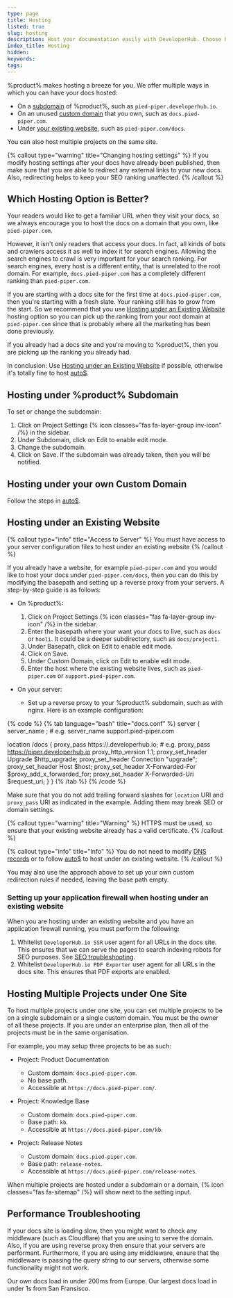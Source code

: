 ```yaml
---
type: page
title: Hosting
listed: true
slug: hosting
description: Host your documentation easily with DeveloperHub. Choose between hosting on a subdomain, a custom domain, or under your existing website. Multiple projects? No problem! Learn more about hosting options and how to optimize performance.
index_title: Hosting
hidden: 
keywords: 
tags: 
---
```


%product% makes hosting a breeze for you. We offer multiple ways in which you can have your docs hosted:

- On a [subdomain](/support-center/project-settings#changing-subdomain) of %product%, such as `pied-piper.developerhub.io`.
- On an unused [custom domain](/support-center/using-custom-domain) that you own, such as `docs.pied-piper.com`.
- Under [your existing website](/support-center/hosting#hosting-under-an-existing-website), such as `pied-piper.com/docs`.

You can also host multiple projects on the same site.

{% callout type="warning" title="Changing hosting settings" %}
If you modify hosting settings after your docs have already been published, then make sure that you are able to redirect any external links to your new docs. Also, redirecting helps to keep your SEO ranking unaffected.
{% /callout %}

## Which Hosting Option is Better?

Your readers would like to get a familiar URL when they visit your docs, so we always encourage you to host the docs on a domain that you own, like `pied-piper.com`.

However, it isn't only readers that access your docs. In fact, all kinds of bots and crawlers access it as well to index it for search engines. Allowing the search engines to crawl is very important for your search ranking. For search engines, every host is a different entity, that is unrelated to the root domain. For example, `docs.pied-piper.com` has a completely different ranking than `pied-piper.com`.

If you are starting with a docs site for the first time at `docs.pied-piper.com`, then you're starting with a fresh slate. Your ranking still has to grow from the start. So we recommend that you use [Hosting under an Existing Website](/support-center/hosting#hosting-under-an-existing-website) hosting option so you can pick up the ranking from your root domain at `pied-piper.com` since that is probably where all the marketing has been done previously.

If you already had a docs site and you're moving to %product%, then you are picking up the ranking you already had.

In conclusion: Use [Hosting under an Existing Website](/support-center/hosting#hosting-under-an-existing-website) if possible, otherwise it's totally fine to host [auto$](/support-center/using-custom-domain).

## Hosting under %product% Subdomain

To set or change the subdomain:

1. Click on Project Settings {% icon classes="fas fa-layer-group inv-icon" /%} in the sidebar.
2. Under Subdomain, click on Edit to enable edit mode.
3. Change the subdomain.
4. Click on Save. If the subdomain was already taken, then you will be notified.

## Hosting under your own Custom Domain

Follow the steps in [auto$](/support-center/using-custom-domain).

## Hosting under an Existing Website

{% callout type="info" title="Access to Server" %}
You must have access to your server configuration files to host under an existing website
{% /callout %}

If you already have a website, for example `pied-piper.com` and you would like to host your docs under `pied-piper.com/docs`, then you can do this by modifying the basepath and setting up a reverse proxy from your servers. A step-by-step guide is as follows:

- On %product%:
    1. Click on Project Settings {% icon classes="fas fa-layer-group inv-icon" /%} in the sidebar.
    2. Enter the basepath where your want your docs to live, such as `docs` or `hooli`. It could be a deeper subdirectory, such as `docs/project1`.
    3. Under Basepath, click on Edit to enable edit mode.
    4. Click on Save.
    5. Under Custom Domain, click on Edit to enable edit mode.
    6. Enter the host where the existing website lives, such as `pied-piper.com` or `support.pied-piper.com`.

- On your server:
    - Set up a reverse proxy to your %product% subdomain, such as with nginx. Here is an example configuration:

{% code %}
{% tab language="bash" title="docs.conf" %}
server {
  server_name <custom-domain>; # e.g. server_name support.pied-piper.com

  location /docs {
    proxy_pass https://<subdomain>.developerhub.io; # e.g. proxy_pass https://piper.developerhub.io
    proxy_http_version 1.1;
    proxy_set_header Upgrade $http_upgrade;
    proxy_set_header Connection "upgrade";
    proxy_set_header Host $host;
    proxy_set_header X-Forwarded-For $proxy_add_x_forwarded_for;
    proxy_set_header X-Forwarded-Uri $request_uri;
  }
}
{% /tab %}
{% /code %}

Make sure that you do not add trailing forward slashes for `location` URI and `proxy_pass` URI as indicated in the example. Adding them may break SEO or domain settings.

{% callout type="warning" title="Warning" %}
HTTPS must be used, so ensure that your existing website already has a valid certificate.
{% /callout %}

{% callout type="info" title="Info" %}
You do not need to modify [DNS records](/support-center/configure-dns) or to follow [auto$](/support-center/using-custom-domain) to host under an existing website.
{% /callout %}

You may also use the approach above to set up your own custom redirection rules if needed, leaving the base path empty.

### Setting up your application firewall when hosting under an existing website

When you are hosting under an existing website and you have an application firewall running, you must perform the following:

1. Whitelist `DeveloperHub.io SSR` user agent for all URLs in the docs site. This ensures that we can serve the pages to search indexing robots for SEO purposes. See [SEO troubleshooting](/support-center/seo#getting-a-403-or-bad-result).
2. Whitelist `DeveloperHub.io PDF Exporter` user agent for all URLs in the docs site. This ensures that PDF exports are enabled.

## Hosting Multiple Projects under One Site

To host multiple projects under one site, you can set multiple projects to be on a single subdomain or a single custom domain. You must be the owner of all these projects. If you are under an enterprise plan, then all of the projects must be in the same organisation.

For example, you may setup three projects to be as such:

- Project: Product Documentation
    - Custom domain: `docs.pied-piper.com`.
    - No base path.
    - Accessible at `https://docs.pied-piper.com/`.

- Project: Knowledge Base
    - Custom domain: `docs.pied-piper.com`.
    - Base path: `kb`.
    - Accessible at `https://docs.pied-piper.com/kb`.

- Project: Release Notes
    - Custom domain: `docs.pied-piper.com`.
    - Base path: `release-notes`.
    - Accessible at `https://docs.pied-piper.com/release-notes`.

When multiple projects are hosted under a subdomain or a domain, {% icon classes="fas fa-sitemap" /%} will show next to the setting input.

## Performance Troubleshooting

If your docs site is loading slow, then you might want to check any middleware (such as Cloudflare) that you are using to serve the domain. Also, if you are using reverse proxy then ensure that your servers are performant. Furthermore, if you are using any middleware, ensure that the middleware is passing the query string to our servers, otherwise some functionality might not work.

Our own docs load in under 200ms from Europe. Our largest docs load in under 1s from San Fransisco.